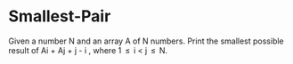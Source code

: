 # Smallest-Pair
Given a number N and an array A of N numbers. Print the smallest possible result of Ai + Aj + j - i , where 1  ≤  i &lt; j  ≤  N.
